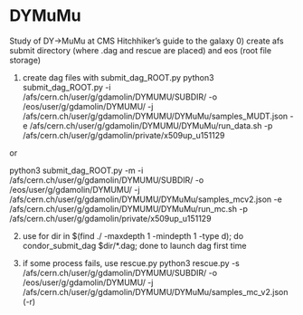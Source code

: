 # DYMuMu
Study of DY->MuMu at CMS
Hitchhiker’s guide to the galaxy
0) create afs submit directory (where .dag and rescue are placed) and eos (root file storage)
1) create dag files with submit_dag_ROOT.py
python3 submit_dag_ROOT.py -i /afs/cern.ch/user/g/gdamolin/DYMUMU/SUBDIR/ -o /eos/user/g/gdamolin/DYMUMU/ -j /afs/cern.ch/user/g/gdamolin/DYMUMU/DYMuMu/samples_MUDT.json -e /afs/cern.ch/user/g/gdamolin/DYMUMU/DYMuMu/run_data.sh -p /afs/cern.ch/user/g/gdamolin/private/x509up_u151129

or

python3 submit_dag_ROOT.py -m -i /afs/cern.ch/user/g/gdamolin/DYMUMU/SUBDIR/ -o /eos/user/g/gdamolin/DYMUMU/ -j /afs/cern.ch/user/g/gdamolin/DYMUMU/DYMuMu/samples_mcv2.json -e /afs/cern.ch/user/g/gdamolin/DYMUMU/DYMuMu/run_mc.sh -p /afs/cern.ch/user/g/gdamolin/private/x509up_u151129

2) use
for dir in $(find ./ -maxdepth 1 -mindepth 1 -type d); do condor_submit_dag $dir/*.dag; done
to launch dag first time

3) if some process fails, use rescue.py
python3 rescue.py -s /afs/cern.ch/user/g/gdamolin/DYMUMU/SUBDIR/ -o /eos/user/g/gdamolin/DYMUMU/ -j /afs/cern.ch/user/g/gdamolin/DYMUMU/DYMuMu/samples_mc_v2.json (-r)
